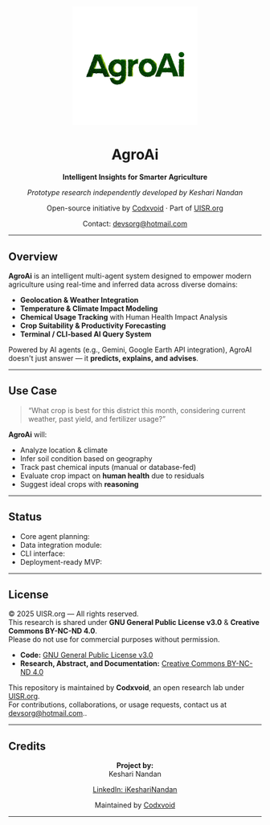 <p align="center">
  <img src="https://raw.githubusercontent.com/codxvoid/AgroAi/main/IMG/agro.png" alt="AgroAi Logo" width="250"/>
</p>

<h1 align="center">AgroAi</h1>
<p align="center"><strong>Intelligent Insights for Smarter Agriculture</strong></p>
<p align="center"><em>Prototype research independently developed by Keshari Nandan</em></p>
<p align="center">Open-source initiative by <a href="https://github.com/codxvoid">Codxvoid</a> · Part of <a href="https://uisr.org">UISR.org</a></p>
<p align="center">Contact: <a href="mailto:devsorg@hotmail.com">devsorg@hotmail.com</a></p>


---

##  Overview

**AgroAi** is an intelligent multi-agent system designed to empower modern agriculture using real-time and inferred data across diverse domains:

-  **Geolocation & Weather Integration**  
-  **Temperature & Climate Impact Modeling**  
-  **Chemical Usage Tracking** with Human Health Impact Analysis  
-  **Crop Suitability & Productivity Forecasting**  
-  **Terminal / CLI-based AI Query System**

Powered by AI agents (e.g., Gemini, Google Earth API integration), AgroAI doesn't just answer — it **predicts, explains, and advises**.

---

##  Use Case

> “What crop is best for this district this month, considering current weather, past yield, and fertilizer usage?”

**AgroAi** will:
- Analyze location & climate
- Infer soil condition based on geography
- Track past chemical inputs (manual or database-fed)
- Evaluate crop impact on **human health** due to residuals
- Suggest ideal crops with **reasoning**

---

##  Status

- Core agent planning:   
- Data integration module:   
- CLI interface:   
- Deployment-ready MVP: 

---

##  License

© 2025 UISR.org — All rights reserved.  
This research is shared under **GNU General Public License v3.0** & **Creative Commons BY-NC-ND 4.0**.  
Please do not use for commercial purposes without permission.

- **Code:** [GNU General Public License v3.0](./LICENSE)  
- **Research, Abstract, and Documentation:** [Creative Commons BY-NC-ND 4.0](./LICENSE.docs)

This repository is maintained by **Codxvoid**, an open research lab under [UISR.org](https://uisr.org).  
For contributions, collaborations, or usage requests, contact us at [devsorg@hotmail.com](mailto:devsorg@hotmail.com)..

---

## Credits

<p align="center">
  <strong>Project by:</strong><br/>
  Keshari Nandan  
</p>

<p align="center">
  <a href="https://linkedin.com/in/ikesharinandan" target="_blank">LinkedIn: iKeshariNandan</a>
</p>

<p align="center">
  Maintained by <a href="https://github.com/codxvoid">Codxvoid</a> 
</p>

---
